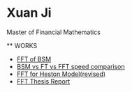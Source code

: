 # Xuan Ji 
Master of Financial Mathematics

** WORKS
- [FFT of BSM](Fourier_Transform_Heston_BSM.ipynb)
- [BSM vs FT vs FFT speed comparison](Speed_Comparison.ipynb)
- [FFT for Heston Model(revised)](FFT_FOR_HESTON.ipynb)
- [FFT Thesis Report](Fast_Fourier_Transform_Thesis_Report.pdf)

